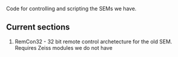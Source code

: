 Code for controlling and scripting the SEMs we have.

## Current sections
1. RemCon32 - 32 bit remote control archetecture for the old SEM. Requires Zeiss modules we do not have
